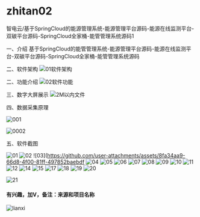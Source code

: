 # zhitan02
智电云/基于SpringCloud的能源管理系统-能源管理平台源码-能源在线监测平台-双碳平台源码-SpringCloud全家桶-能管管理系统源码1

一、介绍
基于SpringCloud的能管管理系统-能源管理平台源码-能源在线监测平台-双碳平台源码-SpringCloud全家桶-能管管理系统源码

二、软件架构
![01软件架构](https://github.com/user-attachments/assets/8841976f-1f27-4f78-a87f-36b4d39993a4)


二、功能介绍
![02软件功能](https://github.com/user-attachments/assets/4fd66cfa-6304-452f-8a2d-fadc295cd308)


三、数字大屏展示
![2M以内文件](https://github.com/user-attachments/assets/75c9a32e-06fc-4f1a-b347-806293a8e3bc)


四、数据采集原理

![001](https://github.com/user-attachments/assets/7d974e5e-1948-4c65-bd37-ee6d633738fd)

![0002](https://github.com/user-attachments/assets/2071096a-a672-403e-989a-99183efef630)



五、软件截图


![01](https://github.com/user-attachments/assets/a745b88c-a4e3-4f4b-824e-412a33e3a0a7)
![02](https://github.com/user-attachments/assets/f64bf898-07f8-46ac-9f8f-9c05ec69c91e)
![03](https://github.com/user-attachments/assets/8fa34aa9-66d8-4f00-81ff-497852baebdf
![04](https://github.com/user-attachments/assets/fed1ee4f-7086-41dd-bd7d-f9f9140e109c)
![05](https://github.com/user-attachments/assets/0a10adbb-d0fc-4942-8967-85b0d5b89e15)
![06](https://github.com/user-attachments/assets/b9fdeb25-7e5c-4034-9d6b-0401d605d5d7)
![07](https://github.com/user-attachments/assets/480eca09-9f29-47ba-923c-d8298fba7544)
![08](https://github.com/user-attachments/assets/7f8a2c0f-2d45-4870-ac5a-7c87029e4e39)
![09](https://github.com/user-attachments/assets/273cfce3-d376-4fbf-94ee-1c0c0fa33963)
![10](https://github.com/user-attachments/assets/ac7fe7fa-5fa3-40c6-9b31-a10a4eab30d2)
![11](https://github.com/user-attachments/assets/593cf1b4-34c6-4e5b-b571-475d2aef7e9d)
![12](https://github.com/user-attachments/assets/6c006cae-9be8-46b0-9b24-aa797f8aa9aa)
![14](https://github.com/user-attachments/assets/a8a937e2-a8c9-4411-b242-19155f63c33e)
![15](https://github.com/user-attachments/assets/2fd0aed4-b5d8-40a1-a281-71f25d283fa6)
![17](https://github.com/user-attachments/assets/1e0c4a39-d48f-4a57-a512-051a9bd6de46)
![18](https://github.com/user-attachments/assets/3ab25096-a9c3-4722-a26b-b022fabd1840)
![19](https://github.com/user-attachments/assets/d32de579-96e7-4d6a-8ffd-31fa58d414af)
![20](https://github.com/user-attachments/assets/05ba9c46-4481-4e1c-87ef-fe0b23c1eea1)

![21](https://github.com/user-attachments/assets/fb56be50-af20-4622-ad26-dd2326468512)
#### 有兴趣，加V，备注：来源和项目名称

![lianxi](https://github.com/user-attachments/assets/4b78a66f-6b76-4d08-bad5-e23e6862607c)




















